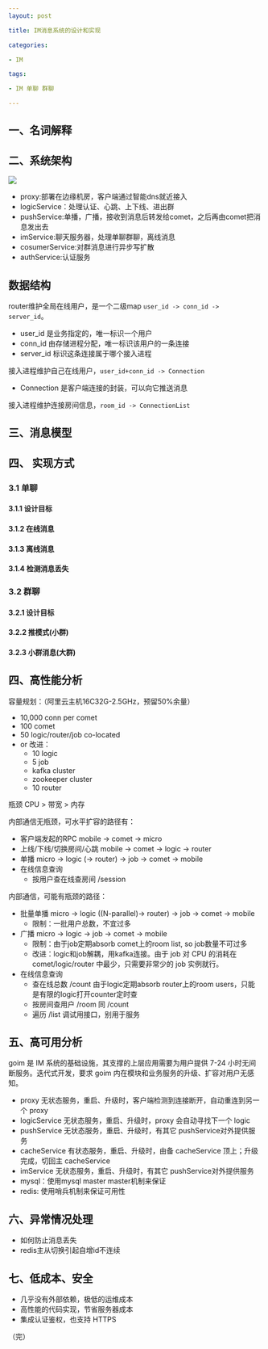 ```yaml
---
layout: post

title: IM消息系统的设计和实现

categories:

- IM

tags:

- IM 单聊 群聊

---
```

## 一、名词解释

## 二、系统架构
![](https://www.draw.io/?lightbox=1&highlight=0000ff&edit=_blank&layers=1&nav=1&title=goim.drawio#Uhttps%3A%2F%2Fraw.githubusercontent.com%2Fzhangchuhu%2Fdrawio%2Fmaster%2Farch%2Fgoim%2Fgoim.drawio)

* proxy:部署在边缘机房，客户端通过智能dns就近接入
* logicService：处理认证、心跳、上下线、进出群
* pushService:单播，广播，接收到消息后转发给comet，之后再由comet把消息发出去
* imService:聊天服务器，处理单聊群聊，离线消息
* cosumerService:对群消息进行异步写扩散
* authService:认证服务

## 数据结构

router维护全局在线用户，是一个二级map `user_id -> conn_id -> server_id`。

* user_id 是业务指定的，唯一标识一个用户
* conn_id 由存储进程分配，唯一标识该用户的一条连接
* server_id 标识这条连接属于哪个接入进程

接入进程维护自己在线用户，`user_id+conn_id -> Connection`

* Connection 是客户端连接的封装，可以向它推送消息

接入进程维护连接房间信息，`room_id -> ConnectionList`

## 三、消息模型

## 四、 实现方式

### 3.1 单聊

#### 3.1.1 设计目标

#### 3.1.2 在线消息

#### 3.1.3 离线消息

#### 3.1.4 检测消息丢失

### 3.2 群聊

#### 3.2.1 设计目标
#### 3.2.2 推模式(小群)
#### 3.2.3 小群消息(大群)
## 四、高性能分析

容量规划：（阿里云主机16C32G-2.5GHz，预留50%余量）

* 10,000 conn per comet
* 100 comet
* 50 logic/router/job co-located
* or 改进：
  + 10 logic
  + 5 job
  + kafka cluster
  + zookeeper cluster
  + 10 router

瓶颈 CPU > 带宽 > 内存

内部通信无瓶颈，可水平扩容的路径有：

* 客户端发起的RPC mobile -> comet -> micro
* 上线/下线/切换房间/心跳 mobile -> comet -> logic -> router
* 单播 micro -> logic (-> router) -> job -> comet -> mobile
* 在线信息查询
  + 按用户查在线查房间 /session

内部通信，可能有瓶颈的路径：

* 批量单播  micro -> logic ((N-parallel)-> router) -> job -> comet -> mobile
  + 限制：一批用户总数，不宜过多
* 广播 micro -> logic -> job -> comet -> mobile
  + 限制：由于job定期absorb comet上的room list, so job数量不可过多
  + 改进：logic和job解耦，用kafka连接。由于 job 对 CPU 的消耗在 comet/logic/router 中最少，只需要非常少的 job 实例就行。
* 在线信息查询
  + 查在线总数 /count 由于logic定期absorb router上的room users，只能是有限的logic打开counter定时查
  + 按房间查用户 /room 同 /count
  + 遍历 /list 调试用接口，别用于服务

## 五、高可用分析

goim 是 IM 系统的基础设施，其支撑的上层应用需要为用户提供 7-24 小时无间断服务。迭代式开发，要求 goim 内在模块和业务服务的升级、扩容对用户无感知。

* proxy 无状态服务，重启、升级时，客户端检测到连接断开，自动重连到另一个 proxy
* logicService 无状态服务，重启、升级时，proxy 会自动寻找下一个 logic
* pushService 无状态服务，重启、升级时，有其它 pushService对外提供服务
* cacheService 有状态服务，重启、升级时，由备 cacheService 顶上；升级完成，切回主 cacheService
* imService 无状态服务，重启、升级时，有其它 pushService对外提供服务
* mysql：使用mysql master master机制来保证
* redis: 使用哨兵机制来保证可用性

## 六、异常情况处理


* 如何防止消息丢失
* redis主从切换引起自增id不连续

## 七、低成本、安全

* 几乎没有外部依赖，极低的运维成本
* 高性能的代码实现，节省服务器成本
* 集成认证鉴权，也支持 HTTPS


（完）
